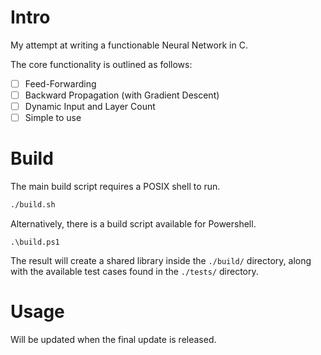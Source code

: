 
# Intro

My attempt at writing a functionable Neural Network in C.

The core functionality is outlined as follows:
- [ ] Feed-Forwarding
- [ ] Backward Propagation (with Gradient Descent)
- [ ] Dynamic Input and Layer Count
- [ ] Simple to use

# Build

The main build script requires a POSIX shell to run.

```sh
./build.sh
```

Alternatively, there is a build script available for Powershell.

```pwsh
.\build.ps1
```

The result will create a shared library inside the `./build/` directory,
along with the available test cases found in the `./tests/` directory.

# Usage

Will be updated when the final update is released.
